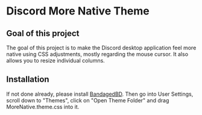 # Discord More Native Theme
## Goal of this project
The goal of this project is to make the Discord desktop application feel more native using CSS adjustments, mostly regarding the mouse cursor.
It also allows you to resize individual columns.
## Installation
If not done already, please install [BandagedBD](https://rauenzi.github.io/BetterDiscordApp/).
Then go into User Settings, scroll down to "Themes", click on "Open Theme Folder" and drag MoreNative.theme.css into it.

